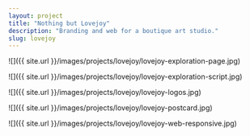 ```yaml
---
layout: project
title: "Nothing but Lovejoy"
description: "Branding and web for a boutique art studio."
slug: lovejoy
---
```

![]({{ site.url }}/images/projects/lovejoy/lovejoy-exploration-page.jpg)

![]({{ site.url }}/images/projects/lovejoy/lovejoy-exploration-script.jpg)

![]({{ site.url }}/images/projects/lovejoy/lovejoy-logos.jpg)

![]({{ site.url }}/images/projects/lovejoy/lovejoy-postcard.jpg)

![]({{ site.url }}/images/projects/lovejoy/lovejoy-web-responsive.jpg)


